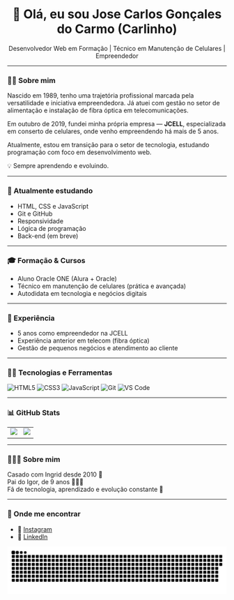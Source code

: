 <h1 align="center">👋 Olá, eu sou Jose Carlos Gonçales do Carmo (Carlinho)</h1>

<p align="center">
 Desenvolvedor Web em Formação | Técnico em Manutenção de Celulares | Empreendedor 
</p>

---

### 👨‍💼 Sobre mim

Nascido em 1989, tenho uma trajetória profissional marcada pela versatilidade e iniciativa empreendedora. Já atuei com gestão no setor de alimentação e instalação de fibra óptica em telecomunicações.

Em outubro de 2019, fundei minha própria empresa — **JCELL**, especializada em conserto de celulares, onde venho empreendendo há mais de 5 anos.

Atualmente, estou em transição para o setor de tecnologia, estudando programação com foco em desenvolvimento web.

💡 Sempre aprendendo e evoluindo.

---

### 🧠 Atualmente estudando

- HTML, CSS e JavaScript
- Git e GitHub
- Responsividade
- Lógica de programação
- Back-end (em breve)

---

### 🎓 Formação & Cursos

- Aluno Oracle ONE (Alura + Oracle)
- Técnico em manutenção de celulares (prática e avançada)
- Autodidata em tecnologia e negócios digitais

---

### 💼 Experiência

- 5 anos como empreendedor na JCELL
- Experiência anterior em telecom (fibra óptica)
- Gestão de pequenos negócios e atendimento ao cliente

---

### 🧑‍💻 Tecnologias e Ferramentas

![HTML5](https://img.shields.io/badge/-HTML5-E34F26?style=flat-square&logo=html5&logoColor=white)
![CSS3](https://img.shields.io/badge/-CSS3-1572B6?style=flat-square&logo=css3)
![JavaScript](https://img.shields.io/badge/-JavaScript-F7DF1E?style=flat-square&logo=javascript&logoColor=black)
![Git](https://img.shields.io/badge/-Git-F05032?style=flat-square&logo=git&logoColor=white)
![VS Code](https://img.shields.io/badge/-VS%20Code-007ACC?style=flat-square&logo=visual-studio-code)

---

### 📊 GitHub Stats

<table>
  <tr>
    <td>
      <img loading="lazy" height="180em" src="https://github-readme-stats.vercel.app/api?username=jcarloscarmo&show_icons=true&theme=dracula&include_all_commits=true&count_private=true"/>
    </td>
    <td>
      <img loading="lazy" height="180em" src="https://github-readme-stats.vercel.app/api/top-langs/?username=jcarloscarmo&layout=compact&langs_count=7&theme=dracula"/>
    </td>
  </tr>
</table>

---



### 👨‍👩‍👦 Sobre mim

Casado com Ingrid desde 2010 💍  
Pai do Igor, de 9 anos 👨‍👩‍👦  
Fã de tecnologia, aprendizado e evolução constante 🚀

---

### 📲 Onde me encontrar

- 📸 [Instagram](https://www.instagram.com/carllosgoncalves/)
- 💼 [LinkedIn](https://www.linkedin.com/in/jcarloscarmo/)




![Snake animation (dark)](https://raw.githubusercontent.com/jcarloscarmo/jcarloscarmo/main/dist/github-contribution-grid-snake-dark.svg#gh-dark-mode-only)





